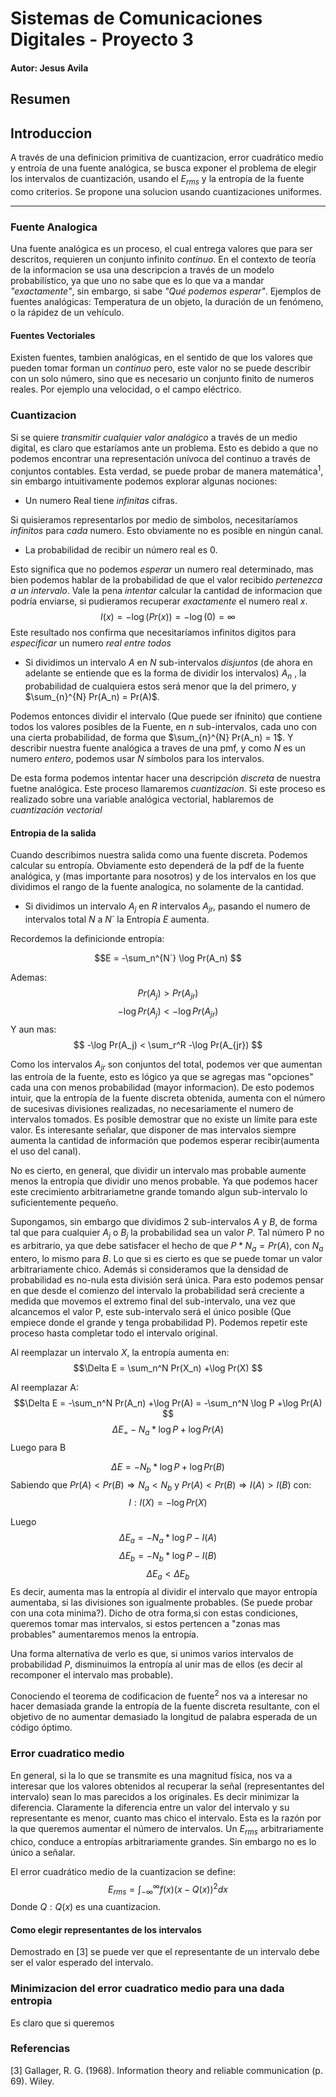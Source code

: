 # Sistemas de Comunicaciones Digitales - Proyecto 3
#### Autor: Jesus Avila 

## Resumen

## Introduccion

A través de una definicion primitiva de cuantizacion,  error cuadrático medio y entroía de una fuente analógica, se busca exponer el problema de elegir los intervalos de cuantización, usando el $E_{rms}$ y la entropía de la fuente como criterios. Se propone una solucion usando cuantizaciones uniformes.


---

### Fuente Analogica
Una fuente analógica es un proceso, el cual entrega valores que para ser descritos, requieren un conjunto infinito *continuo*. En el contexto de teoría de la informacion se usa una descripcion  a través de un modelo probabilístico, ya que uno no sabe que es lo que va a mandar *"exactamente"*, sin embargo, si sabe *"Qué podemos esperar"*. Ejemplos de fuentes analógicas: Temperatura de un objeto, la duración de un fenómeno, o la rápidez de un vehículo.



#### Fuentes Vectoriales
Existen fuentes, tambien analógicas, en el sentido de que los valores que pueden tomar forman un *continuo* pero, este valor no se puede describir con un solo número, sino que es necesario un conjunto finito de numeros reales. Por ejemplo una velocidad, o el campo eléctrico. 

### Cuantizacion
Si se quiere *transmitir cualquier valor analógico* a través de un medio digital, es claro que estaríamos ante un problema. Esto es debido a que no podemos encontrar una representación unívoca del continuo a través de conjuntos contables. Esta verdad, se puede probar de manera matemática<sup>1</sup>, sin embargo intuitivamente podemos explorar algunas nociones:
* Un numero Real tiene *infinitas* cifras.

 Si quisieramos representarlos por medio de simbolos, necesitaríamos *infinitos* para *cada* numero. Esto obviamente no es posible en ningún canal. 
* La probabilidad de recibir un número real es 0. 

Esto significa que no podemos *esperar* un numero real determinado, mas bien podemos hablar de la probabilidad de que el valor recibido *pertenezca a un intervalo*. Vale la pena *intentar* calcular la cantidad de informacion que podría enviarse, si pudieramos recuperar *exactamente* el numero real $x$. $$I(x)= -\log(Pr(x)) = -\log(0) = \infty$$ 
    Este resultado nos confirma que necesitaríamos infinitos digitos para *especificar* un numero *real entre todos*

* Si dividimos un intervalo $A$ en $N$ sub-intervalos *disjuntos* (de ahora en adelante se entiende que es la forma de dividir los intervalos) $A_n$ , la probabilidad de cualquiera estos será menor que la del primero, y $\sum_{n}^{N} Pr(A_n) = Pr(A)$.

 Podemos entonces dividir el intervalo (Que puede ser ifninito) que contiene todos los valores posibles de la Fuente, en $n$ sub-intervalos, cada uno con una cierta probabilidad, de forma que $\sum_{n}^{N} Pr(A_n) = 1$. Y describir nuestra fuente analógica a traves de una pmf, y como $N$ es un numero *entero*, podemos usar $N$ símbolos para los intervalos. 
 
De esta forma podemos intentar hacer una descripción *discreta* de nuestra fuetne analógica. Este proceso llamaremos *cuantizacion*. Si este proceso es realizado sobre una variable analógica vectorial, hablaremos de *cuantización vectorial*

#### Entropia de la salida

Cuando describimos nuestra salida como una fuente discreta. Podemos calcular su entropía. Obviamente esto dependerá de la pdf de la fuente analógica, y (mas importante para nosotros) y de los intervalos en los que dividimos el rango de la fuente analogica, no solamente de la cantidad. 
* Si dividimos un intervalo $A_j$ en $R$ intervalos $A_{jr}$, pasando el numero de intervalos total $N$ a $N´$ la Entropía $E$ aumenta.

Recordemos la definicionde entropía:


$$E = -\sum_n^{N´} \log Pr(A_n) $$

Ademas:
$$ Pr(A_j) >  Pr(A_{jr}) $$
$$ -\log Pr(A_j) < -\log   Pr(A_{jr}) $$
Y aun mas:
$$ -\log Pr(A_j) < \sum_r^R -\log   Pr(A_{jr}) $$

Como los intervalos $A_{jr}$ son conjuntos del total, podemos ver que aumentan las entroía de la fuente, esto es lógico ya que se agregas mas "opciones" cada una con menos probabilidad (mayor informacion).
De esto podemos intuir, que la entropía de la fuente discreta obtenida, aumenta con el número de sucesivas divisiones realizadas, no necesariamente el numero de intervalos tomados. Es posible demostrar que no existe un límite para este valor.
Es interesante señalar, que disponer de mas intervalos siempre aumenta la cantidad de información que podemos esperar recibir(aumenta el uso del canal). 

No es cierto, en general, que dividir un intervalo mas probable aumente menos la entropía que dividir uno menos probable. Ya que podemos hacer este crecimiento arbitrariametne grande tomando algun sub-intervalo lo suficientemente pequeño.

Supongamos, sin embargo que dividimos 2 sub-intervalos $A$ y $B$, de forma tal que para cualquier $A_j$ o $B_j$ la probabilidad sea un valor $P$. Tal número P no es arbitrario, ya que debe satisfacer el hecho de que $P * N_a  = Pr(A)$, con $N_a$ entero, lo mismo para $B$. Lo que si es cierto es que se puede tomar un valor arbitrariamente chico. Además si consideramos que la densidad de probabilidad es no-nula esta división será única. Para esto podemos pensar en que desde el comienzo del intervalo la probabilidad será creciente a medida que movemos el extremo final del sub-intervalo, una vez que alcancemos el valor P, este sub-intervalo será el único posible (Que empiece donde el grande y tenga probabilidad P). Podemos repetir este proceso hasta completar todo el intervalo original.

Al reemplazar un intervalo $X$, la entropía aumenta en:
$$\Delta E = \sum_n^N Pr(X_n) +\log Pr(X)  $$

Al reemplazar A:
$$\Delta E = -\sum_n^N Pr(A_n) +\log Pr(A) = -\sum_n^N \log P +\log Pr(A)  $$
$$\Delta E_ =  -N_a* \log P +\log Pr(A)  $$
Luego para B

$$\Delta E =  -N_b* \log P +\log Pr(B)  $$
Sabiendo que $Pr(A) < Pr(B) \Rightarrow N_a < N_b$ y $Pr(A) < Pr(B) \Rightarrow I(A) > I(B)$ con:
$$I: I(X) = -\log Pr(X)$$

Luego 
$$\Delta E_a =  -N_a* \log P - I(A)  $$
$$\Delta E_b =  -N_b* \log P - I(B)  $$
$$\Delta E_a < \Delta E_b$$
Es decir, aumenta mas la entropía al dividir el intervalo que mayor entropía aumentaba, si las divisiones son igualmente probables. (Se puede probar con una cota minima?). Dicho de otra forma,si con estas condiciones,  queremos tomar mas intervalos, si estos pertencen a "zonas mas probables" aumentaremos menos la entropía.

Una forma alternativa de verlo es que, si unimos varios intervalos de probabilidad $P$, disminuimos la entropía al unir mas de ellos (es decir al recomponer el intervalo mas probable).

Conociendo el teorema de codificacion de fuente<sup>2</sup> nos va a interesar no hacer demasiada grande la entropía de la fuente discreta resultante, con el objetivo de no aumentar demasiado la longitud de palabra esperada de un código óptimo.

### Error cuadratico medio
En general, si la lo que se transmite es una magnitud física, nos va a interesar que los valores obtenidos al recuperar la señal (representantes del intervalo) sean lo mas parecidos a los originales. Es decir minimizar la diferencia. Claramente la diferencia entre un valor del intervalo y su representante es menor, cuanto mas chico el intervalo. Esta es la razón por la que queremos aumentar el número de intervalos. Un $E_{rms}$ arbitrariamente chico, conduce a entropías arbitrariamente grandes. Sin embargo no es lo único a señalar.

El error cuadrático medio de la cuantizacion se define:
$$ E_{rms} =  \int_{-\infty}^\infty f(x) (x - Q(x))^2dx$$
Donde $Q :Q(x)$ es una cuantizacion.

#### Como elegir representantes de los intervalos
Demostrado en [3] se puede ver que el representante de un intervalo debe ser el valor esperado del intervalo.


### Minimizacion del error cuadratico medio para una dada entropia

Es claro que si queremos 

### Referencias

[3] Gallager, R. G. (1968). Information theory and reliable communication (p. 69). Wiley.
